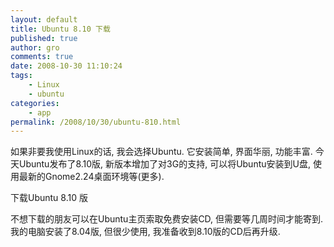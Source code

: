 ```yaml
---
layout: default
title: Ubuntu 8.10 下载
published: true
author: gro
comments: true
date: 2008-10-30 11:10:24
tags:
    - Linux
    - ubuntu
categories:
    - app
permalink: /2008/10/30/ubuntu-810.html
---
```

 如果非要我使用Linux的话, 我会选择Ubuntu. 它安装简单, 界面华丽, 功能丰富. 今天Ubuntu发布了8.10版, 新版本增加了对3G的支持, 可以将Ubuntu安装到U盘, 使用最新的Gnome2.24桌面环境等(更多).

下载Ubuntu 8.10 版

不想下载的朋友可以在Ubuntu主页索取免费安装CD, 但需要等几周时间才能寄到. 我的电脑安装了8.04版, 但很少使用, 我准备收到8.10版的CD后再升级.
